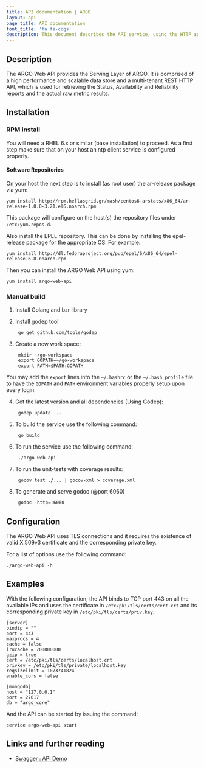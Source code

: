 ```yaml
---
title: API documentation | ARGO
layout: api
page_title: API documentation 
font_title: 'fa fa-cogs'
description: This document describes the API service, using the HTTP application protocol. This API uses XML as the primary exchange format.
---
```


## Description

The ARGO Web API provides the Serving Layer of ARGO. It is comprised of a high
performance and scalable data store and a multi-tenant REST HTTP API, which is
used for retrieving the Status, Availability and Reliability reports and the
actual raw metric results.

## Installation

### RPM install

You will need a RHEL 6.x or similar (base installation) to proceed. As a first
step make sure that on your host an ntp client service is configured properly. 

#### Software Repositories

On your host the next step is to install (as root user) the ar-release package
via yum:

    yum install http://rpm.hellasgrid.gr/mash/centos6-arstats/x86_64/ar-release-1.0.0-3.21.el6.noarch.rpm

This package will configure on the host(s) the repository files under `/etc/yum.repos.d`.

Also install the EPEL repository. This can be done by installing the
epel-release package for the appropriate OS. For example:

    yum install http://dl.fedoraproject.org/pub/epel/6/x86_64/epel-release-6-8.noarch.rpm 

Then you can install the ARGO Web API using yum:

    yum install argo-web-api

### Manual build

1. Install Golang and bzr library

2. Install godep tool

        go get github.com/tools/godep

3. Create a new work space:

        mkdir ~/go-workspace
        export GOPATH=~/go-workspace
        export PATH=$PATH:GOPATH

  You may add the `export` lines into the `~/.bashrc` or the `~/.bash_profile` file to have the `GOPATH` and `PATH` environment variables properly setup upon every login.

4. Get the latest version and all dependencies (Using Godep):

        godep update ...

5. To build the service use the following command:

        go build

6. To run the service use the following command:

        ./argo-web-api

7. To run the unit-tests with coverage results:

        gocov test ./... | gocov-xml > coverage.xml

8. To generate and serve godoc (@port 6060)

        godoc -http=:6060

## Configuration

The ARGO Web API uses TLS connections and it requires the existence of valid
X.509v3 certificate and the corresponding private key.

For a list of options use the following command:

    ./argo-web-api -h

## Examples

With the following configuration, the API binds to TCP port 443 on all the
available IPs and uses the certificate in `/etc/pki/tls/certs/cert.crt` and its
corresponding private key in `/etc/pki/tls/certs/priv.key`.

    [server]
    bindip = ""
    port = 443
    maxprocs = 4
    cache = false
    lrucache = 700000000
    gzip = true
    cert = /etc/pki/tls/certs/localhost.crt
    privkey = /etc/pki/tls/private/localhost.key
    reqsizelimit = 1073741824
    enable_cors = false

    [mongodb]
    host = "127.0.0.1"
    port = 27017
    db = "argo_core"

And the API can be started by issuing the command:

    service argo-web-api start

## Links and further reading

- [Swagger : API Demo](https://api-doc.argo.grnet.gr/argo-web-api/)

